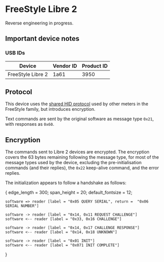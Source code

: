<!--
SPDX-FileCopyrightText: 2016 The Glucometer Protocols Authors

SPDX-License-Identifier: CC-BY-SA-4.0
-->

# FreeStyle Libre 2

Reverse engineering in progress.


## Important device notes

### USB IDs

| Device            | Vendor ID | Product ID |
| ---               | ---       | ---        |
| FreeStyle Libre 2 | 1a61      | 3950       |

## Protocol

This device uses the [shared HID protocol](shared-hid-protocol.md) used by other
meters in the FreeStyle family, but introduces encryption.

Text commands are sent by the original software as message type `0x21`, with
responses as `0x60`.

## Encryption

The commands sent to Libre 2 devices are encrypted. The encryption covers the 63
bytes remaining following the message type, for most of the message types used
by the device, excluding the pre-initialisation commands (and their replies),
the `0x22` keep-alive command, and the error replies.

The initialization appears to follow a handshake as follows:

<seqdiag>
{
    edge_length = 300;
    span_height = 20;
    default_fontsize = 12;

    software => reader [label = "0x05 QUERY SERIAL", return =  "0x06 SERIAL NUMBER"]

    software -> reader [label = "0x14, 0x11 REQUEST CHALLENGE"]
    software <-- reader [label = "0x33, 0x16 CHALLENGE"]

    software -> reader [label = "0x14, 0x17 CHALLENGE RESPONSE"]
    software <-- reader [label = "0x14, 0x18 UNKNOWN"]

    software -> reader [label = "0x01 INIT"]
    software <-- reader [label = "0x071 INIT COMPLETE"]
}
</seqdiag>
